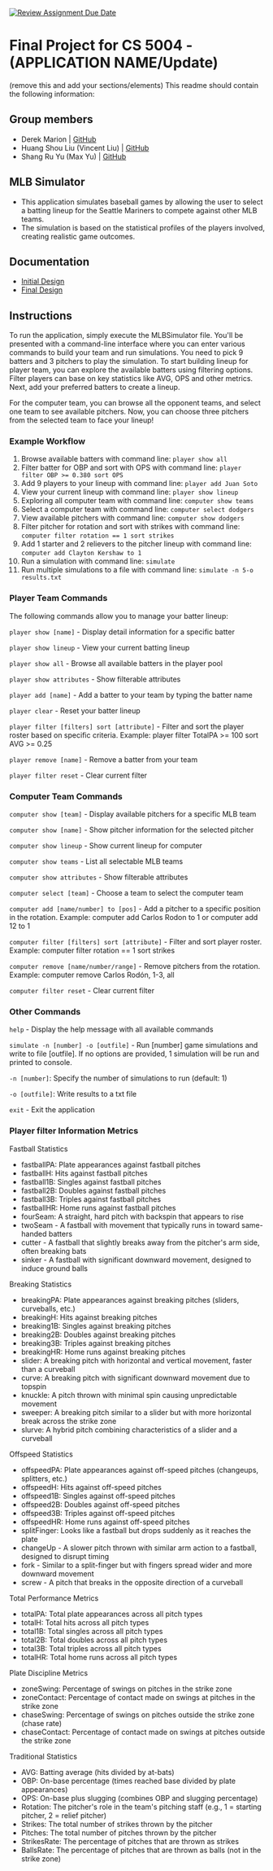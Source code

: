 [![Review Assignment Due Date](https://classroom.github.com/assets/deadline-readme-button-22041afd0340ce965d47ae6ef1cefeee28c7c493a6346c4f15d667ab976d596c.svg)](https://classroom.github.com/a/IE0ITl4j)

# Final Project for CS 5004 - (APPLICATION NAME/Update)

(remove this and add your sections/elements)
This readme should contain the following information:

## Group members

- Derek Marion | [GitHub](https://github.com/derekmarion)
- Huang Shou Liu (Vincent Liu) | [GitHub](https://github.com/VincentLiuGit)
- Shang Ru Yu (Max Yu) | [GitHub](https://github.com/ShangRuYu)

## MLB Simulator

- This application simulates baseball games by allowing the user to select a batting lineup for the Seattle Mariners to compete against other MLB teams.
- The simulation is based on the statistical profiles of the players involved, creating realistic game outcomes.


## Documentation

- [Initial Design](./DesignDocuments/InitialDesign.md)
- [Final Design](./DesignDocuments/FinalDesign.uml)

## Instructions

To run the application, simply execute the MLBSimulator file. You'll be presented with a command-line interface where you can enter various commands to build your team and run simulations. You need to pick 9 batters and 3 pitchers to play the simulation. 
To start building lineup for player team, you can explore the available batters using filtering options. Filter players can base on key statistics like AVG, OPS and other metrics. Next, add your preferred batters to create a lineup.

For the computer team, you can browse all the opponent teams, and select one team to see available pitchers. Now, you can choose three pitchers from the selected team to face your lineup!

### Example Workflow

1. Browse available batters with command line: `player show all`
2. Filter batter for OBP and sort with OPS with command line: `player filter OBP >= 0.380 sort OPS`
3. Add 9 players to your lineup with command line: `player add Juan Soto`
4. View your current lineup with command line: `player show lineup`
5. Exploring all computer team with command line: `computer show teams`
6. Select a computer team with command line: `computer select dodgers`
7. View available pitchers with command line: `computer show dodgers`
8. Filter pitcher for rotation and sort with strikes with command line: `computer filter rotation == 1 sort strikes`
9. Add 1 starter and 2 relievers to the pitcher lineup with command line: `computer add Clayton Kershaw to 1`
10. Run a simulation with command line: `simulate`
11. Run multiple simulations to a file with command line: `simulate -n 5-o results.txt`


### Player Team Commands
The following commands allow you to manage your batter lineup:

`player show [name]` - Display detail information for a specific batter

`player show lineup` - View your current batting lineup

`player show all` - Browse all available batters in the player pool

`player show attributes` - Show filterable attributes

`player add [name]` - Add a batter to your team by typing the batter name

`player clear` - Reset your batter lineup

`player filter [filters] sort [attribute]` - Filter and sort the player roster based on specific criteria. Example: player filter TotalPA >= 100 sort AVG >= 0.25

`player remove [name]` - Remove a batter from your team

`player filter reset` - Clear current filter

### Computer Team Commands

`computer show [team]` - Display available pitchers for a specific MLB team

`computer show [name]` - Show pitcher information for the selected pitcher

`computer show lineup` - Show current lineup for computer

`computer show teams` - List all selectable MLB teams

`computer show attributes` - Show filterable attributes

`computer select [team]` - Choose a team to select the computer team

`computer add [name/number] to [pos]` - Add a pitcher to a specific position in the rotation. Example: computer add Carlos Rodon to 1 or computer add 12 to 1

`computer filter [filters] sort [attribute]` - Filter and sort player roster. Example: computer filter rotation == 1 sort strikes

`computer remove [name/number/range]` - Remove pitchers from the rotation. Example: computer remove Carlos Rodón, 1-3, all

`computer filter reset` - Clear current filter

### Other Commands

`help` - Display the help message with all available commands

`simulate -n [number] -o [outfile]` - Run [number] game simulations and write to file [outfile]. If no options are provided, 1 simulation will be run and printed to console.

`-n [number]`: Specify the number of simulations to run (default: 1)

`-o [outfile]`: Write results to a txt file

`exit` - Exit the application

### Player filter Information Metrics
Fastball Statistics

- fastballPA: Plate appearances against fastball pitches
- fastballH: Hits against fastball pitches
- fastball1B: Singles against fastball pitches
- fastball2B: Doubles against fastball pitches
- fastball3B: Triples against fastball pitches
- fastballHR: Home runs against fastball pitches
- fourSeam: A straight, hard pitch with backspin that appears to rise
- twoSeam - A fastball with movement that typically runs in toward same-handed batters
- cutter - A fastball that slightly breaks away from the pitcher's arm side, often breaking bats
- sinker - A fastball with significant downward movement, designed to induce ground balls

Breaking Statistics

- breakingPA: Plate appearances against breaking pitches (sliders, curveballs, etc.)
- breakingH: Hits against breaking pitches
- breaking1B: Singles against breaking pitches
- breaking2B: Doubles against breaking pitches
- breaking3B: Triples against breaking pitches
- breakingHR: Home runs against breaking pitches
- slider: A breaking pitch with horizontal and vertical movement, faster than a curveball
- curve: A breaking pitch with significant downward movement due to topspin
- knuckle: A pitch thrown with minimal spin causing unpredictable movement
- sweeper: A breaking pitch similar to a slider but with more horizontal break across the strike zone
- slurve: A hybrid pitch combining characteristics of a slider and a curveball

Offspeed Statistics

- offspeedPA: Plate appearances against off-speed pitches (changeups, splitters, etc.)
- offspeedH: Hits against off-speed pitches
- offspeed1B: Singles against off-speed pitches
- offspeed2B: Doubles against off-speed pitches
- offspeed3B: Triples against off-speed pitches
- offspeedHR: Home runs against off-speed pitches
- splitFinger: Looks like a fastball but drops suddenly as it reaches the plate
- changeUp - A slower pitch thrown with similar arm action to a fastball, designed to disrupt timing
- fork - Similar to a split-finger but with fingers spread wider and more downward movement
- screw - A pitch that breaks in the opposite direction of a curveball

Total Performance Metrics

- totalPA: Total plate appearances across all pitch types
- totalH: Total hits across all pitch types
- total1B: Total singles across all pitch types
- total2B: Total doubles across all pitch types
- total3B: Total triples across all pitch types
- totalHR: Total home runs across all pitch types

Plate Discipline Metrics

- zoneSwing: Percentage of swings on pitches in the strike zone
- zoneContact: Percentage of contact made on swings at pitches in the strike zone
- chaseSwing: Percentage of swings on pitches outside the strike zone (chase rate)
- chaseContact: Percentage of contact made on swings at pitches outside the strike zone

Traditional Statistics

- AVG: Batting average (hits divided by at-bats)
- OBP: On-base percentage (times reached base divided by plate appearances)
- OPS: On-base plus slugging (combines OBP and slugging percentage)
- Rotation: The pitcher's role in the team's pitching staff (e.g., 1 = starting pitcher, 2 = relief pitcher)
- Strikes: The total number of strikes thrown by the pitcher
- Pitches: The total number of pitches thrown by the pitcher
- StrikesRate: The percentage of pitches that are thrown as strikes
- BallsRate: The percentage of pitches that are thrown as balls (not in the strike zone)
